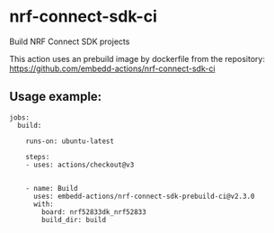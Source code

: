 # nrf-connect-sdk-ci
Build NRF Connect SDK projects

This action uses an prebuild image by dockerfile from the repository: https://github.com/embedd-actions/nrf-connect-sdk-ci 

## Usage example:

```
jobs:
  build:

    runs-on: ubuntu-latest

    steps:
    - uses: actions/checkout@v3


    - name: Build
      uses: embedd-actions/nrf-connect-sdk-prebuild-ci@v2.3.0
      with:
        board: nrf52833dk_nrf52833
        build_dir: build

```
